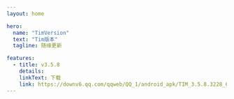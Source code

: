 ```yaml
---
layout: home

hero:
  name: "TimVersion"
  text: "Tim版本"
  tagline: 随缘更新

features:
  - title: v3.5.8
    details:
    linkText: 下载
    link: https://downv6.qq.com/qqweb/QQ_1/android_apk/TIM_3.5.8.3228_64.apk
---
```

